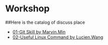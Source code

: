Workshop
========

##Here is the catalog of discuss place

  +  [01-Git Skill by Marvin.Min](https://gist.github.com/minxr/cfd6549e4496059480c9)
  +  [02-Useful Linux Command by Lucien.Wang](https://gist.github.com/minxr/98f559510f231291afde)

